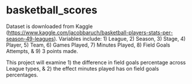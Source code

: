 # basketball_scores

Dataset is downloaded from Kaggle (https://www.kaggle.com/jacobbaruch/basketball-players-stats-per-season-49-leagues).
Variables include: 1) League, 2) Season, 3) Stage, 4) Player, 5) Team, 6) Games Played, 7) Minutes Played, 8) Field Goals Attempts, & 9) 3 points made.

This project will examine 1) the difference in field goals percentage across League types, & 2) the effect minutes played has on field goals percentages.
